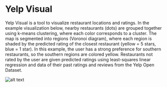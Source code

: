 # Yelp Visual
Yelp Visual is a tool to visualize restaurant locations and ratings. In the example visualization below, nearby restaurants (dots) are grouped together using k-means clustering, where each color corresponds to a cluster. The map is segmented into regions (Voronoi diagram), where each region is shaded by the predicted rating of the closest restaurant (yellow = 5 stars, blue = 1 star). In this example, the user has a strong preference for southern restaurants, so the southern regions are colored yellow. Restaurants not rated by the user are given predicted ratings using least-squares linear regression and data of their past ratings and reviews from the Yelp Open Dataset.

![alt text](https://github.com/sayan-rc/yelp-visual/blob/master/visualize/voronoi.png?raw=true)
